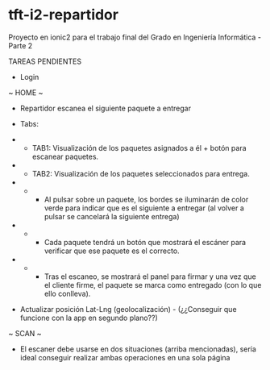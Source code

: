 # tft-i2-repartidor
Proyecto en ionic2 para el trabajo final del Grado en Ingeniería Informática - Parte 2

TAREAS PENDIENTES

- Login

~ HOME ~
- Repartidor escanea el siguiente paquete a entregar
- Tabs:
- * TAB1: Visualización de los paquetes asignados a él + botón para escanear paquetes.
- * TAB2: Visualización de los paquetes seleccionados para entrega. 
- * - Al pulsar sobre un paquete, los bordes se iluminarán de color verde para indicar que es el siguiente a entregar (al volver a pulsar se cancelará la siguiente entrega)
- * - Cada paquete tendrá un botón que mostrará el escáner para verificar que ese paquete es el correcto.
- * - Tras el escaneo, se mostrará el panel para firmar y una vez que el cliente firme, el paquete se marca como entregado (con lo que ello conlleva).

- Actualizar posición Lat-Lng (geolocalización) - (¿¿Conseguir que funcione con la app en segundo plano??)

~ SCAN ~
- El escaner debe usarse en dos situaciones (arriba mencionadas), sería ideal conseguir realizar ambas operaciones en una sola página